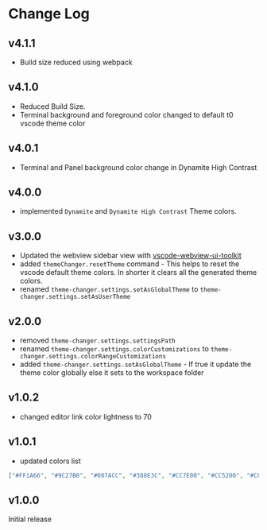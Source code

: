 # Change Log

## v4.1.1

- Build size reduced using webpack

## v4.1.0

- Reduced Build Size.
- Terminal background and foreground color changed to default t0 vscode theme color

## v4.0.1

- Terminal and Panel background color change in Dynamite High Contrast

## v4.0.0

- implemented `Dynamite` and `Dynamite High Contrast` Theme colors.

## v3.0.0

- Updated the webview sidebar view with [vscode-webview-ui-toolkit](https://github.com/microsoft/vscode-webview-ui-toolkit/blob/main/src/text-field/README.md)
- added `themeChanger.resetTheme` command - This helps to reset the vscode default theme colors. In shorter it clears all the generated theme colors.
- renamed `theme-changer.settings.setAsGlobalTheme` to `theme-changer.settings.setAsUserTheme`

## v2.0.0

- removed `theme-changer.settings.settingsPath`
- renamed `theme-changer.settings.colorCustomizations` to `theme-changer.settings.colorRangeCustomizations`
- added `theme-changer.settings.setAsGlobalTheme` - If true it update the theme color globally else it sets to the workspace folder

## v1.0.2

- changed editor link color lightness to 70

## v1.0.1

- updated colors list

```json
["#FF1A66", "#9C27B0", "#007ACC", "#388E3C", "#CC7E00", "#CC5200", "#CC0000"]
```

## v1.0.0

Initial release
